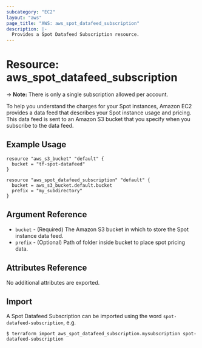 ```yaml
---
subcategory: "EC2"
layout: "aws"
page_title: "AWS: aws_spot_datafeed_subscription"
description: |-
  Provides a Spot Datafeed Subscription resource.
---
```


# Resource: aws_spot_datafeed_subscription

-> **Note:** There is only a single subscription allowed per account.

To help you understand the charges for your Spot instances, Amazon EC2 provides a data feed that describes your Spot instance usage and pricing.
This data feed is sent to an Amazon S3 bucket that you specify when you subscribe to the data feed.

## Example Usage

```hcl
resource "aws_s3_bucket" "default" {
  bucket = "tf-spot-datafeed"
}

resource "aws_spot_datafeed_subscription" "default" {
  bucket = aws_s3_bucket.default.bucket
  prefix = "my_subdirectory"
}
```

## Argument Reference

* `bucket` - (Required) The Amazon S3 bucket in which to store the Spot instance data feed.
* `prefix` - (Optional) Path of folder inside bucket to place spot pricing data.

## Attributes Reference

No additional attributes are exported.

## Import

A Spot Datafeed Subscription can be imported using the word `spot-datafeed-subscription`, e.g.

```
$ terraform import aws_spot_datafeed_subscription.mysubscription spot-datafeed-subscription
```

